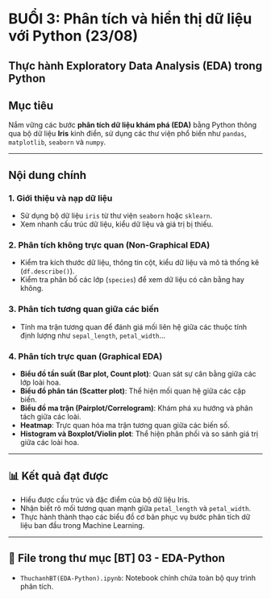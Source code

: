 # BUỔI 3: Phân tích và hiển thị dữ liệu với Python (23/08)
## Thực hành Exploratory Data Analysis (EDA) trong Python
## Mục tiêu  
Nắm vững các bước **phân tích dữ liệu khám phá (EDA)** bằng Python thông qua bộ dữ liệu **Iris** kinh điển, sử dụng các thư viện phổ biến như `pandas`, `matplotlib`, `seaborn` và `numpy`.  

---

## Nội dung chính  

### 1. Giới thiệu và nạp dữ liệu  
- Sử dụng bộ dữ liệu `iris` từ thư viện `seaborn` hoặc `sklearn`.  
- Xem nhanh cấu trúc dữ liệu, kiểu dữ liệu và giá trị bị thiếu.  

### 2. Phân tích không trực quan (Non-Graphical EDA)  
- Kiểm tra kích thước dữ liệu, thông tin cột, kiểu dữ liệu và mô tả thống kê (`df.describe()`).  
- Kiểm tra phân bố các lớp (`species`) để xem dữ liệu có cân bằng hay không.  

### 3. Phân tích tương quan giữa các biến  
- Tính ma trận tương quan để đánh giá mối liên hệ giữa các thuộc tính định lượng như `sepal_length`, `petal_width`...  

### 4. Phân tích trực quan (Graphical EDA)  
- **Biểu đồ tần suất (Bar plot, Count plot)**: Quan sát sự cân bằng giữa các lớp loài hoa.  
- **Biểu đồ phân tán (Scatter plot)**: Thể hiện mối quan hệ giữa các cặp biến.  
- **Biểu đồ ma trận (Pairplot/Correlogram)**: Khám phá xu hướng và phân tách giữa các loài.  
- **Heatmap**: Trực quan hóa ma trận tương quan giữa các biến số.  
- **Histogram và Boxplot/Violin plot**: Thể hiện phân phối và so sánh giá trị giữa các loài hoa.  

---

## 📊 Kết quả đạt được  
- Hiểu được cấu trúc và đặc điểm của bộ dữ liệu Iris.  
- Nhận biết rõ mối tương quan mạnh giữa `petal_length` và `petal_width`.  
- Thực hành thành thạo các biểu đồ cơ bản phục vụ bước phân tích dữ liệu ban đầu trong Machine Learning.  

---

## 📁 File trong thư mục [BT] 03 - EDA-Python
- `ThuchanhBT(EDA-Python).ipynb`: Notebook chính chứa toàn bộ quy trình phân tích.  

